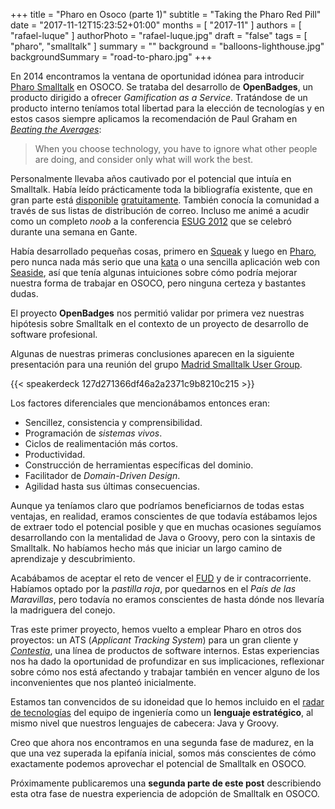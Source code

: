 +++
title = "Pharo en Osoco (parte 1)"
subtitle = "Taking the Pharo Red Pill"
date = "2017-11-12T15:23:52+01:00"
months = [ "2017-11" ]
authors = [ "rafael-luque" ]
authorPhoto = "rafael-luque.jpg"
draft = "false"
tags = [ "pharo", "smalltalk" ]
summary = ""
background = "balloons-lighthouse.jpg"
backgroundSummary = "road-to-pharo.jpg"
+++

En 2014 encontramos la ventana de oportunidad idónea para introducir [Pharo Smalltalk](http://pharo.org)
en OSOCO. Se trataba del desarrollo de **OpenBadges**, un producto dirigido a ofrecer *Gamification
as a Service*. Tratándose de un producto interno teníamos total libertad para la elección de tecnologías
y en estos casos siempre aplicamos la recomendación de Paul Graham en *[Beating the Averages](http://www.paulgraham.com/avg.html)*:

<blockquote>When you choose technology, you have to ignore what other people are doing, and consider only what will work the best.</blockquote>

Personalmente llevaba años cautivado por el potencial que intuía en Smalltalk. Había leído prácticamente toda la bibliografía existente, que en gran parte está [disponible](http://stephane.ducasse.free.fr/FreeBooks.html) [gratuitamente](http://files.pharo.org/books/). También conocía la comunidad a través de sus listas de distribución de correo. Incluso me animé a acudir como un completo *noob* a la conferencia [ESUG 2012](http://www.esug.org/wiki/pier/Conferences/2012?_s=s1rYugvjeUTjkSPd&_k=rOoCWi79HtdnAgdZ&_n&23) que se celebró durante una semana en Gante.

Había desarrollado pequeñas cosas, primero en [Squeak](http://squeak.org/) y luego en [Pharo](http://pharo.org), pero nunca nada más serio que una [kata](https://vimeo.com/19521704) o una sencilla aplicación web con [Seaside](http://www.seaside.st/), así que tenía algunas intuiciones sobre cómo podría mejorar nuestra forma de trabajar en OSOCO, pero ninguna certeza y bastantes dudas.

El proyecto **OpenBadges** nos permitió validar por primera vez nuestras hipótesis sobre Smalltalk en el contexto de un proyecto de desarrollo de software profesional.

Algunas de nuestras primeras conclusiones aparecen en la siguiente presentación para una reunión del grupo [Madrid Smalltalk User Group](https://www.meetup.com/MadridSUG/).

{{< speakerdeck 127d271366df46a2a2371c9b8210c215 >}}

Los factores diferenciales que mencionábamos entonces eran:

- Sencillez, consistencia y comprensibilidad.
- Programación de *sistemas vivos*.
- Ciclos de realimentación más cortos.
- Productividad.
- Construcción de herramientas específicas del dominio.
- Facilitador de *Domain-Driven Design*.
- Agilidad hasta sus últimas consecuencias.

Aunque ya teníamos claro que podríamos beneficiarnos de todas estas ventajas, en realidad, eramos conscientes
de que todavía estábamos lejos de extraer todo el potencial posible y que en muchas ocasiones seguíamos
desarrollando con la mentalidad de Java o Groovy, pero con la sintaxis de Smalltalk. No habíamos hecho
más que iniciar un largo camino de aprendizaje y descubrimiento.

Acabábamos de aceptar el reto de vencer el [FUD](https://en.wikipedia.org/wiki/Fear,_uncertainty_and_doubt) y de ir contracorriente. Habíamos optado por la *pastilla roja*, por quedarnos en el *País de las Maravillas*, pero todavía no eramos conscientes de hasta dónde nos llevaría la madriguera del conejo.

Tras este primer proyecto, hemos vuelto a emplear Pharo en otros dos proyectos: un ATS (*Applicant Tracking System*) para un gran cliente y [*Contestia*](https://contestia.es), una línea de productos de software internos.
Estas experiencias nos ha dado la oportunidad de profundizar en sus implicaciones, reflexionar sobre cómo
nos está afectando y trabajar también en vencer alguno de los inconvenientes que nos planteó inicialmente.

Estamos tan convencidos de su idoneidad que lo hemos incluido en el [radar de tecnologías](https://bit.ly/OSOCOTechRadar) del equipo de ingeniería como un **lenguaje estratégico**, al mismo nivel que nuestros lenguajes de cabecera: Java y Groovy.

Creo que ahora nos encontramos en una segunda fase de madurez, en la que una vez superada la epifanía inicial,
somos más conscientes de cómo exactamente podemos aprovechar el potencial de Smalltalk en OSOCO.

Próximamente publicaremos una **segunda parte de este post** describiendo esta otra fase de nuestra experiencia de adopción de Smalltalk en OSOCO.
